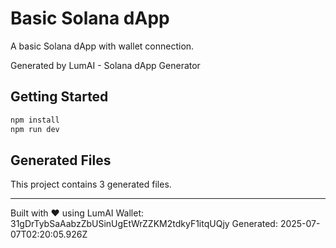 # Basic Solana dApp

A basic Solana dApp with wallet connection.

Generated by LumAI - Solana dApp Generator

## Getting Started

```bash
npm install
npm run dev
```

## Generated Files

This project contains 3 generated files.

---

Built with ❤️ using LumAI
Wallet: 31gDrTybSaAabzZbUSinUgEtWrZZKM2tdkyF1itqUQjy
Generated: 2025-07-07T02:20:05.926Z
